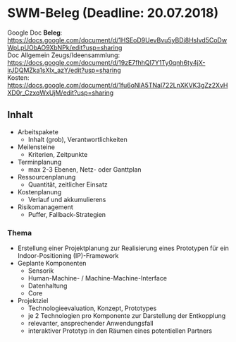 # SWM-Beleg (Deadline: 20.07.2018)

Google Doc **Beleg**: https://docs.google.com/document/d/1HSEoD9UevBvu5yBDi8HsIvd5CoDwWpLpUObAO9XbNPk/edit?usp=sharing <br />
Doc Allgemein Zeugs/Ideensammlung:
https://docs.google.com/document/d/19zE7fhhQI7Y1Ty0qnh6ty4jX-irJDQMZka1sXlx_azY/edit?usp=sharing <br />
Kosten:
https://docs.google.com/document/d/1fu6oNlA5TNal722LnXKVK3gZz2XvHXD0r_CzxqWxUjM/edit?usp=sharing <br />

## Inhalt
* Arbeitspakete
  * Inhalt (grob), Verantwortlichkeiten
* Meilensteine
  * Kriterien, Zeitpunkte
* Terminplanung
  * max 2-3 Ebenen, Netz- oder Ganttplan
* Ressourcenplanung
  * Quantität, zeitlicher Einsatz
* Kostenplanung
  * Verlauf und akkumulierens
* Risikomanagement
  * Puffer, Fallback-Strategien

### Thema
* Erstellung einer Projektplanung zur Realisierung eines Prototypen für ein
Indoor-Positioning (IP)-Framework
* Geplante Komponenten
  * Sensorik
  * Human-Machine- / Machine-Machine-Interface
  * Datenhaltung
  * Core
* Projektziel
  * Technologieevaluation, Konzept, Prototypes
  * je 2 Technologien pro Komponente zur Darstellung der Entkopplung
  * relevanter, ansprechender Anwendungsfall
  * interaktiver Prototyp in den Räumen eines potentiellen Partners
